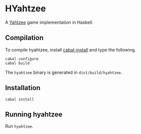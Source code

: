 # HYahtzee #

A [Yahtzee](http://en.wikipedia.org/wiki/Yahtzee) game implementation in Haskell.

## Compilation ##

To compile hyahtzee, install 
[cabal-install](http://hackage.haskell.org/trac/hackage/wiki/CabalInstall)
and type the following.

    cabal configure
    cabal build

The `hyahtzee` binary is generated in `dist/build/hyahtzee`.

## Installation ##

    cabal install

## Running hyahtzee ##

Run `hyahtzee`.

